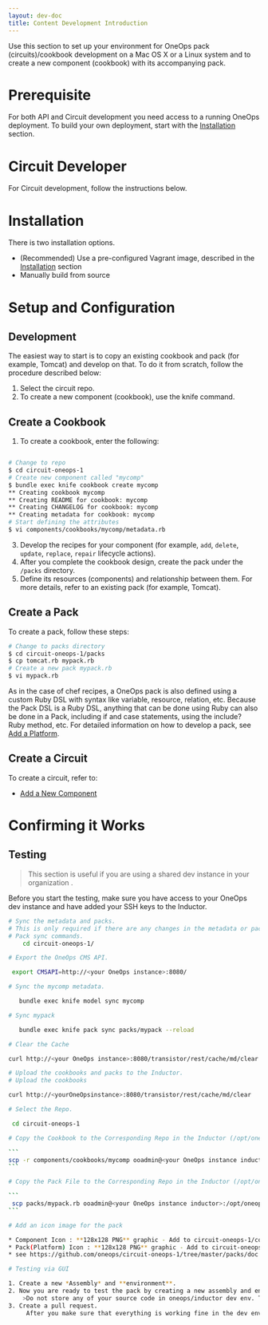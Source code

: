 ```yaml
---
layout: dev-doc
title: Content Development Introduction
---
```


Use this section to set up your environment for OneOps pack (circuits)/cookbook development on a Mac OS X or a
Linux system and to create a new component (cookbook) with its accompanying pack.

# Prerequisite

For both API and Circuit development you need access to a running OneOps deployment. To build your own deployment,
start with the <a href="/admin/install/">Installation</a> section.

# Circuit Developer

For Circuit development, follow the instructions below.

# Installation

There is two installation options.  

* (Recommended) Use a pre-configured Vagrant image, described in the
  [Installation](/admin/install/) section
* Manually build from source

# Setup and Configuration

## Development

The easiest way to start is to copy an existing cookbook and pack (for example, Tomcat) and develop on that. To do
it from scratch, follow the procedure described below:

1. Select the circuit repo.
2. To create a new component (cookbook), use the knife command.

## Create a Cookbook

1. To create a cookbook, enter the following:

~~~bash

# Change to repo
$ cd circuit-oneops-1
# Create new component called "mycomp"
$ bundle exec knife cookbook create mycomp
** Creating cookbook mycomp
** Creating README for cookbook: mycomp
** Creating CHANGELOG for cookbook: mycomp
** Creating metadata for cookbook: mycomp
# Start defining the attributes
$ vi components/cookbooks/mycomp/metadata.rb
~~~

3. Develop the recipes for your component (for example, `add`, `delete`, `update`, `replace`, `repair` lifecycle actions).
4. After you complete the cookbook design, create the pack under the `/packs` directory.
5. Define its resources (components) and relationship between them. For more details, refer to an existing pack
   (for example, Tomcat).

## Create a Pack

To create a pack, follow these steps:

~~~bash
# Change to packs directory
$ cd circuit-oneops-1/packs
$ cp tomcat.rb mypack.rb
# Create a new pack mypack.rb
$ vi mypack.rb
~~~

As in the case of chef recipes, a OneOps pack is also defined using a custom Ruby DSL with syntax like variable, 
resource, relation, etc. Because the Pack DSL is a Ruby DSL, anything that can be done using Ruby can also be done 
in a Pack, including if and case statements, using the include? Ruby method, etc. 
For detailed information on how to develop a pack, see [Add a Platform](/developer/content-development/add-a-platform.html).

## Create a Circuit

To create a circuit, refer to:

* [Add a New Component](/developer/content-development/add-a-new-component.html)

# Confirming it Works

## Testing

> This section is useful if you are using a shared dev instance in your organization .

Before you start the testing, make sure you have access to your OneOps dev instance and have added your SSH keys
to the Inductor.

~~~bash
# Sync the metadata and packs.
# This is only required if there are any changes in the metadata or pack:
# Pack sync commands.
    cd circuit-oneops-1/

# Export the OneOps CMS API.

 export CMSAPI=http://<your OneOps instance>:8080/

# Sync the mycomp metadata.

   bundle exec knife model sync mycomp

# Sync mypack

   bundle exec knife pack sync packs/mypack --reload

# Clear the Cache

curl http://<your OneOps instance>:8080/transistor/rest/cache/md/clear      

# Upload the cookbooks and packs to the Inductor.
# Upload the cookbooks

curl http://<yourOneOpsinstance>:8080/transistor/rest/cache/md/clear

# Select the Repo.

 cd circuit-oneops-1

# Copy the Cookbook to the Corresponding Repo in the Inductor (/opt/oneops)

```
scp -r components/cookbooks/mycomp ooadmin@<your OneOps instance inductor>:/opt/oneops/circuit-oneops-1/current/components/cookbooks/
```

# Copy the Pack File to the Corresponding Repo in the Inductor (/opt/oneops)

```
 scp packs/mypack.rb ooadmin@<your OneOps instance inductor>:/opt/oneops/circuit-oneops-1/current/packs/
```

# Add an icon image for the pack

* Component Icon : **128x128 PNG** graphic - Add to circuit-oneops-1/components/cookbooks/<mycomp>/doc (ex. apache_cassandra)
* Pack(Platform) Icon : **128x128 PNG** graphic - Add to circuit-oneops-1/packs/doc/
* see https://github.com/oneops/circuit-oneops-1/tree/master/packs/doc

# Testing via GUI

1. Create a new *Assembly* and **environment**.
2. Now you are ready to test the pack by creating a new assembly and env in `https://<your OneOps instance inductor>/`.
    >Do not store any of your source code in oneops/inductor dev env. This env is upgraded every Wednesday as part of the regular OneOps release cycle.
3. Create a pull request.
     After you make sure that everything is working fine in the dev env, commit the code and create a pull request from your forked repo.

